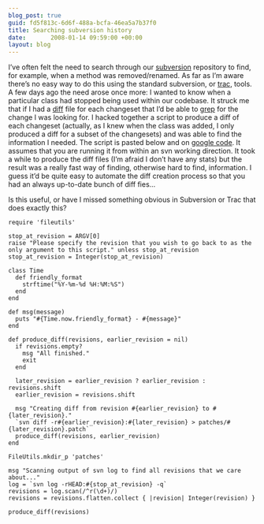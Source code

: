 ```yaml
---
blog_post: true
guid: fd5f813c-6d6f-488a-bcfa-46ea5a7b37f0
title: Searching subversion history
date:       2008-01-14 09:59:00 +00:00
layout: blog
---
```


I’ve often felt the need to search through our
[subversion](http://subversion.tigris.org/) repository to find, for
example, when a method was removed/renamed. As far as I’m aware there’s
no easy way to do this using the standard subversion, or
[trac](http://trac.edgewall.org/), tools. A few days ago the need arose
once more: I wanted to know when a particular class had stopped being
used within our codebase. It struck me that if I had a
[diff](http://en.wikipedia.org/wiki/Diff) file for each changeset that
I’d be able to [grep](http://en.wikipedia.org/wiki/Grep) for the change
I was looking for. I hacked together a script to produce a diff of each
changeset (actually, as I knew when the class was added, I only produced
a diff for a subset of the changesets) and was able to find the
information I needed. The script is pasted below and on [google
code](http://chrisroos.googlecode.com/svn/trunk/svn_changesets/). It
assumes that you are running it from within an svn working direction. It
took a while to produce the diff files (I’m afraid I don’t have any
stats) but the result was a really fast way of finding, otherwise hard
to find, information. I guess it’d be quite easy to automate the diff
creation process so that you had an always up-to-date bunch of diff
fies…

Is this useful, or have I missed something obvious in Subversion or Trac
that does exactly this?

``` code
require 'fileutils'

stop_at_revision = ARGV[0]
raise "Please specify the revision that you wish to go back to as the only argument to this script." unless stop_at_revision
stop_at_revision = Integer(stop_at_revision)

class Time
  def friendly_format
    strftime("%Y-%m-%d %H:%M:%S")
  end
end

def msg(message)
  puts "#{Time.now.friendly_format} - #{message}"
end

def produce_diff(revisions, earlier_revision = nil)
  if revisions.empty?
    msg "All finished."
    exit
  end

  later_revision = earlier_revision ? earlier_revision : revisions.shift
  earlier_revision = revisions.shift

  msg "Creating diff from revision #{earlier_revision} to #{later_revision}."
  `svn diff -r#{earlier_revision}:#{later_revision} > patches/#{later_revision}.patch`
  produce_diff(revisions, earlier_revision)
end

FileUtils.mkdir_p 'patches'

msg "Scanning output of svn log to find all revisions that we care about..."
log = `svn log -rHEAD:#{stop_at_revision} -q`
revisions = log.scan(/^r(\d+)/)
revisions = revisions.flatten.collect { |revision| Integer(revision) }

produce_diff(revisions)
```

